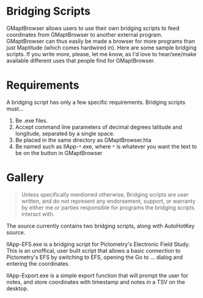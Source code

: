 # Bridging Scripts #

GMaptBrowser allows users to use their own bridging scripts to feed coordinates from GMaptBrowser to another external program.  GMaptBrowser can thus easily be made a browser for more programs than just Maptitude (which comes hardwired in).  Here are some sample bridging scripts.  If you write more, please, let me know, as I'd love to hear/see/make available different uses that people find for GMaptBrowser.

# Requirements #

A bridging script has only a few specific requirements.
Bridging scripts must...
  1. Be .exe files.
  1. Accept command line parameters of decimal degrees latitude and longitude, separated by a single space.
  1. Be placed in the same directory as GMaptBrowser.hta
  1. Be named such as llApp-`*`.exe, where `*` is whatever you want the text to be on the button in GMaptBrowser

# Gallery #

> Unless specifically mentioned otherwise, Bridging scripts are user written, and do not represent any endorsement, support, or warranty by either me or parties responsible for programs the bridging scripts interact with.

The source currently contains two bridging scripts, along with AutoHotKey source.

llApp-EFS.exe is a bridging script for Pictometry's Electronic Field Study.  This is an unoffical, user built script that allows a basic connection to Pictometry's EFS by switching to EFS, opening the Go to ... dialog and entering the coordinates.

llApp-Export.exe is a simple export function that will prompt the user for notes, and store coordinates with timestamp and notes in a TSV on the desktop.